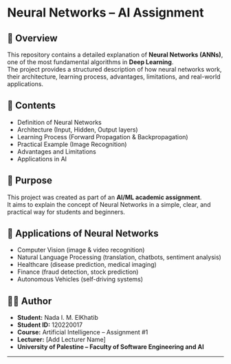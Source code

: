 # Neural Networks – AI Assignment  

## 📌 Overview  
This repository contains a detailed explanation of **Neural Networks (ANNs)**, one of the most fundamental algorithms in **Deep Learning**.  
The project provides a structured description of how neural networks work, their architecture, learning process, advantages, limitations, and real-world applications.  

## 📖 Contents  
- Definition of Neural Networks  
- Architecture (Input, Hidden, Output layers)  
- Learning Process (Forward Propagation & Backpropagation)  
- Practical Example (Image Recognition)  
- Advantages and Limitations  
- Applications in AI  

## 🎯 Purpose  
This project was created as part of an **AI/ML academic assignment**.  
It aims to explain the concept of Neural Networks in a simple, clear, and practical way for students and beginners.  

## 🚀 Applications of Neural Networks  
- Computer Vision (image & video recognition)  
- Natural Language Processing (translation, chatbots, sentiment analysis)  
- Healthcare (disease prediction, medical imaging)  
- Finance (fraud detection, stock prediction)  
- Autonomous Vehicles (self-driving systems)  

## 👩‍💻 Author  
- **Student:** Nada I. M. ElKhatib  
- **Student ID:** 120220017  
- **Course:** Artificial Intelligence – Assignment #1  
- **Lecturer:** [Add Lecturer Name]  
- **University of Palestine – Faculty of Software Engineering and AI**  

---
